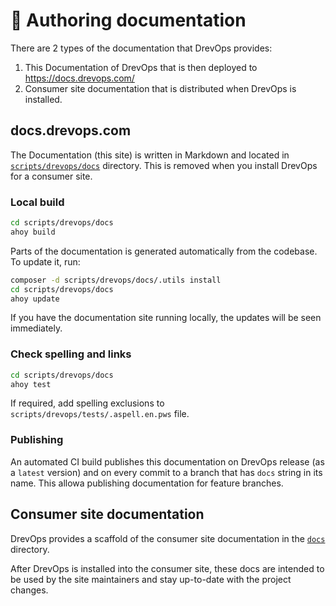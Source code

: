 # 📖 Authoring documentation

There are 2 types of the documentation that DrevOps provides:

1. This Documentation of DrevOps that is then deployed
   to https://docs.drevops.com/
2. Consumer site documentation that is distributed when DrevOps is installed.

## docs.drevops.com

The Documentation (this site) is written in Markdown and located in
[`scripts/drevops/docs`](../../../../scripts/drevops/docs) directory. This is
removed when you install DrevOps for a
consumer site.

### Local build

```bash
cd scripts/drevops/docs
ahoy build
```

Parts of the documentation is generated automatically from the codebase.
To update it, run:

```bash
composer -d scripts/drevops/docs/.utils install
cd scripts/drevops/docs
ahoy update
```

If you have the documentation site running locally, the updates will be seen
immediately.

### Check spelling and links

```bash
cd scripts/drevops/docs
ahoy test
```

If required, add spelling exclusions to `scripts/drevops/tests/.aspell.en.pws`
file.

### Publishing

An automated CI build publishes this documentation on DrevOps release
(as a `latest` version) and on every commit to a branch that has `docs` string
in its name. This allowa publishing documentation for feature branches.

## Consumer site documentation

DrevOps provides a scaffold of the consumer site documentation in the
[`docs`](../../../../docs) directory.

After DrevOps is installed into the consumer site, these docs are intended to
be used by the site maintainers and stay up-to-date with the project changes.
